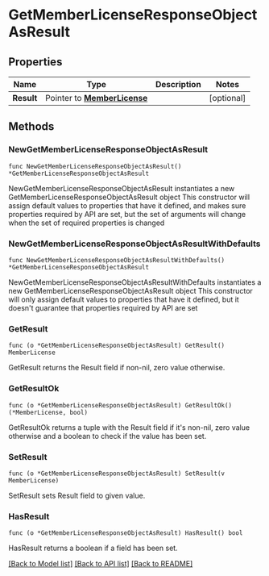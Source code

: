 # GetMemberLicenseResponseObjectAsResult

## Properties

Name | Type | Description | Notes
------------ | ------------- | ------------- | -------------
**Result** | Pointer to [**MemberLicense**](MemberLicense.md) |  | [optional] 

## Methods

### NewGetMemberLicenseResponseObjectAsResult

`func NewGetMemberLicenseResponseObjectAsResult() *GetMemberLicenseResponseObjectAsResult`

NewGetMemberLicenseResponseObjectAsResult instantiates a new GetMemberLicenseResponseObjectAsResult object
This constructor will assign default values to properties that have it defined,
and makes sure properties required by API are set, but the set of arguments
will change when the set of required properties is changed

### NewGetMemberLicenseResponseObjectAsResultWithDefaults

`func NewGetMemberLicenseResponseObjectAsResultWithDefaults() *GetMemberLicenseResponseObjectAsResult`

NewGetMemberLicenseResponseObjectAsResultWithDefaults instantiates a new GetMemberLicenseResponseObjectAsResult object
This constructor will only assign default values to properties that have it defined,
but it doesn't guarantee that properties required by API are set

### GetResult

`func (o *GetMemberLicenseResponseObjectAsResult) GetResult() MemberLicense`

GetResult returns the Result field if non-nil, zero value otherwise.

### GetResultOk

`func (o *GetMemberLicenseResponseObjectAsResult) GetResultOk() (*MemberLicense, bool)`

GetResultOk returns a tuple with the Result field if it's non-nil, zero value otherwise
and a boolean to check if the value has been set.

### SetResult

`func (o *GetMemberLicenseResponseObjectAsResult) SetResult(v MemberLicense)`

SetResult sets Result field to given value.

### HasResult

`func (o *GetMemberLicenseResponseObjectAsResult) HasResult() bool`

HasResult returns a boolean if a field has been set.


[[Back to Model list]](../README.md#documentation-for-models) [[Back to API list]](../README.md#documentation-for-api-endpoints) [[Back to README]](../README.md)


